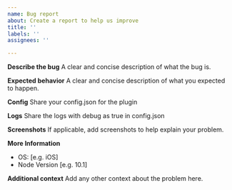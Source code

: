 ```yaml
---
name: Bug report
about: Create a report to help us improve
title: ''
labels: ''
assignees: ''

---
```


**Describe the bug**
A clear and concise description of what the bug is.

**Expected behavior**
A clear and concise description of what you expected to happen.

**Config**
Share your config.json for the plugin

**Logs**
Share the logs with debug as true in config.json

**Screenshots**
If applicable, add screenshots to help explain your problem.

**More Information**
 - OS: [e.g. iOS]
 - Node Version [e.g. 10.1]

**Additional context**
Add any other context about the problem here.